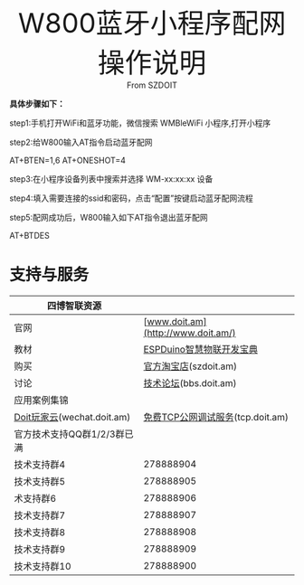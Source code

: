 <center><font size=10> W800蓝牙小程序配网操作说明 </center></font>
<center> From SZDOIT</center>

**具体步骤如下：**

step1:手机打开WiFi和蓝牙功能，微信搜索 WMBleWiFi 小程序,打开小程序



step2:给W800输入AT指令启动蓝牙配网

AT+BTEN=1,6
AT+ONESHOT=4



step3:在小程序设备列表中搜索并选择 WM-xx:xx:xx 设备



step4:填入需要连接的ssid和密码，点击“配置”按键启动蓝牙配网流程



step5:配网成功后，W800输入如下AT指令退出蓝牙配网

AT+BTDES



# 支持与服务

| 四博智联资源                                        |                                                              |
| --------------------------------------------------- | ------------------------------------------------------------ |
| 官网                                                | [www.doit.am](http://www.doit.am/)                           |
| 教材                                                | [ESPDuino智慧物联开发宝典](https://item.taobao.com/item.htm?spm=a1z10.3-c.w4002-7420449993.9.Bgp1Ll&id=520583000610) |
| 购买                                                | [官方淘宝店](https://szdoit.taobao.com/)(szdoit.am)          |
| 讨论                                                | [技术论坛](http://bbs.doit.am/forum.php)(bbs.doit.am)        |
| 应用案例集锦                                        |                                                              |
| [Doit玩家云](http://wechat.doit.am)(wechat.doit.am) | [免费TCP公网调试服务](http://tcp.doit.am)(tcp.doit.am)       |
| 官方技术支持QQ群1/2/3群已满                         |                                                              |
| 技术支持群4                                         | 278888904                                                    |
| 技术支持群5                                         | 278888905                                                    |
| 术支持群6                                           | 278888906                                                    |
| 技术支持群7                                         | 278888907                                                    |
| 技术支持群8                                         | 278888908                                                    |
| 技术支持群9                                         | 278888909                                                    |
| 技术支持群10                                        | 278888900                                                    |